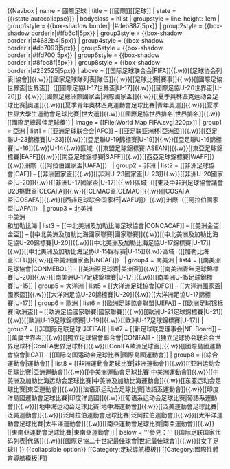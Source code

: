 {{Navbox
| name = 國際足球
| title = [[國際]][[足球]]
| state = {{{state|autocollapse}}}
| bodyclass = hlist
| groupstyle = line-height: 1em
| group1style = {{box-shadow border|r|#deb887|5px}}
| group2style = {{box-shadow border|r|#ffb6c1|5px}}
| group3style = {{box-shadow border|r|#4682b4|5px}}
| group4style = {{box-shadow border|r|#db7093|5px}}
| group5style = {{box-shadow border|r|#ffd700|5px}}
| group6style = {{box-shadow border|r|#8fbc8f|5px}}
| group8style = {{box-shadow border|r|#252525|5px}}
| above = [[国际足球联合会|FIFA]]{{.w}}[[足球协会列表|協會]]{{.w}}[[國家足球隊列表|隊伍]]{{.w}}[[足球比賽|賽事]]{{.w}}[[國際足協世界盃|世界盃]]（[[國際足協U-17世界盃|U-17]]{{.w}}[[國際足協U-20世界盃|U-20]]）{{.w}}[[國際足總洲際國家盃|洲際國家盃]]{{.w}}[[夏季奥林匹克运动会足球比赛|奧運]]{{.w}}[[夏季青年奧林匹克運動會足球比賽|青年奧運]]{{.w}}[[夏季世界大學生運動會足球比賽|世大運]]{{.w}}[[國際足協世界排名|世界排名]]{{.w}}[[國際足總最佳足球獎]]
| image = [[File:World Map FIFA.svg|220px]]
| group1 = 亞洲
| list1 = [[亚洲足球联合会|AFC]] – [[亚足联亚洲杯|亞洲盃]]{{.w}}[[亞足聯U-23錦標賽|U-23]]{{.w}}[[亞足聯U-19錦標賽|U-19]]{{.w}}[[亞足聯U-16錦標賽|U-16]]{{.w}}U-14{{.w}}區域（[[東盟足球錦標賽|ASEAN]]{{.w}}[[東亞足球錦標賽|EAFF]]{{.w}}[[南亞足球錦標賽|SAFF]]{{.w}}[[西亞足球錦標賽|WAFF]]）{{.w}}洲際（[[阿拉伯國家盃|UAFA]]）
| group2 = 非洲
| list2 = [[非洲足球協會|CAF]] – [[非洲國家盃]]{{.w}}[[非洲U-23國家盃|U-23]]{{.w}}[[非洲U-20國家盃|U-20]]{{.w}}[[非洲U-17國家盃|U-17]]{{.w}}區域（[[東及中非洲足球協會議會U23挑戰盃|CECAFA]]{{.w}}[[CEMAC盃|CEMAC]]{{.w}}[[COSAFA盃|COSAFA]]{{.w}}[[西非足球联会国家杯|WAFU]]）{{.w}}洲際（[[阿拉伯國家盃|UAFA]]）
| group3 = 北美洲<br>中美洲<br>和加勒比海
| list3 = [[中北美洲及加勒比海足球協會|CONCACAF]] – [[美洲金盃|金盃]] – [[中北美洲及加勒比海國家聯賽|國家聯賽]]{{.w}}[[中北美洲及加勒比海足協U-20錦標賽|U-20]]{{.w}}[[中北美洲及加勒比海足協U-17錦標賽|U-17]]{{.w}}[[中北美洲及加勒比海足协U-15锦标赛|U-15]]{{.w}}區域（[[加勒比海盃|CFU]]{{.w}}[[中美洲國家盃|UNCAF]]）
| group4 = 南美洲
| list4 = [[南美洲足球協會|CONMEBOL]] – [[美洲盃足球賽|美洲盃]]{{.w}}[[南美洲青年足球錦標賽|U-20]]{{.w}}[[南美洲U-17足球錦標賽|U-17]]{{.w}}[[南美洲U-15足球錦標賽|U-15]]
| group5 = 大洋洲
| list5 = [[大洋洲足球協會|OFC]] – [[大洋洲國家盃|國家盃]]{{.w}}[[大洋洲足協U-20錦標賽|U-20]]{{.w}}[[大洋洲足協U-17錦標賽|U-17]]
| group6 = 歐洲
| list6 = [[歐洲足球協會聯盟|UEFA]] – [[欧洲足球锦标赛|欧洲盃]] – [[歐洲足協國家聯賽|國家聯賽]]{{.w}}[[歐洲U-21足球錦標賽|U-21]]{{.w}}[[歐洲U-19足球錦標賽|U-19]]{{.w}}[[歐洲U-17足球錦標賽|U-17]]
| group7 = [[非国际足联足球|非FIFA]]
| list7 = [[新足球联盟理事会|NF-Board]] – [[萬歲世界盃]]{{.w}}[[獨立足球協會聯合會|CONIFA]] - [[独立足球协会联合会世界足球杯|ConIFA世界足球杯]]{{.w}}[[ConIFA歐洲足球盃]]{{.w}}[[國際島國運動會協會|IIGA]] - [[国际岛国运动会足球比赛|國際島國運動會]]
| group8 = [[綜合運動會|運動會]]
| list8 = [[非洲運動會足球比賽|非洲運動會]]{{.w}}[[亚洲运动会足球比赛|亞洲運動會]]{{.w}}[[中美洲運動會足球比賽|中美洲運動會]]{{.w}}[[中美洲及加勒比海运动会足球比赛|中美洲及加勒比海運動會]]{{.w}}[[东亚运动会足球比赛|東亞運動會]]{{.w}}[[法语系运动会足球比赛|法語系運動會]]{{.w}}[[印度洋島國運動會足球比賽|印度洋島國]]{{.w}}[[葡语系运动会足球比赛|葡語系運動會]]{{.w}}[[地中海运动会足球比赛|地中海運動會]]{{.w}}[[泛美運動會足球比賽|泛美運動會]]{{.w}}[[泛阿拉伯運動會足球比賽|泛阿拉伯運動會]]{{.w}}[[太平洋運動會足球比賽|太平洋運動會]]{{.w}}[[南亞運動會足球比賽|南亞運動會]]{{.w}}[[東南亞運動會足球比賽|東南亞運動會]]
| below = '''參見：''' [[国际足联国家代码列表|代碼]]{{.w}}[[國際足協二十世紀最佳球會|世紀最佳球會]]{{.w}}[[女子足球]]
}}<noinclude>
{{collapsible option}}
[[Category:足球導航模板]]
[[Category:國際性體育導航模板|F]]
</noinclude>